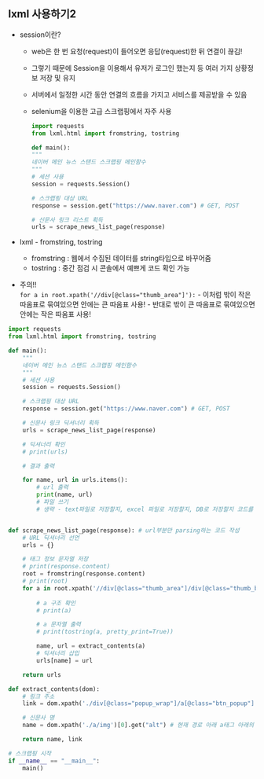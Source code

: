 ## lxml 사용하기2

- session이란?
    - web은 한 번 요청(request)이 들어오면 응답(request)한 뒤 연결이 끊김!
    - 그렇기 때문에 Session을 이용해서 유저가 로그인 했는지 등 여러 가지 상황정보 저장 및 유지
    - 서버에서 일정한 시간 동안 연결의 흐름을 가지고 서비스를 제공받을 수 있음
    - selenium을 이용한 고급 스크랩핑에서 자주 사용

        ```py
        import requests
        from lxml.html import fromstring, tostring

        def main():
        """
        네이버 메인 뉴스 스탠드 스크랩핑 메인함수
        """
        # 세션 사용
        session = requests.Session()

        # 스크랩핑 대상 URL 
        response = session.get("https://www.naver.com") # GET, POST

        # 신문사 링크 리스트 획득
        urls = scrape_news_list_page(response)
        ```

- lxml - fromstring, tostring
    - fromstring : 웹에서 수집된 데이터를 string타입으로 바꾸어줌
    - tostring : 중간 점검 시 콘솔에서 예쁘게 코드 확인 가능

- 주의!!  
    `for a in root.xpath('//div[@class="thumb_area"]'):`
        - 이처럼 밖이 작은 따옴표로 묶여있으면 안에는 큰 따옴표 사용!
        - 반대로 밖이 큰 따옴표로 묶여있으면 안에는 작은 따옴표 사용!

```py
import requests
from lxml.html import fromstring, tostring

def main():
    """
    네이버 메인 뉴스 스탠드 스크랩핑 메인함수
    """
    # 세션 사용
    session = requests.Session()

    # 스크랩핑 대상 URL 
    response = session.get("https://www.naver.com") # GET, POST

    # 신문사 링크 딕셔너리 획득
    urls = scrape_news_list_page(response)

    # 딕셔너리 확인
    # print(urls)

    # 결과 출력

    for name, url in urls.items():
        # url 출력
        print(name, url)
        # 파일 쓰기 
        # 생략 - text파일로 저장할지, excel 파일로 저장할지, DB로 저장할지 코드를 짜 넣음


def scrape_news_list_page(response): # url부분만 parsing하는 코드 작성
    # URL 딕셔너리 선언
    urls = {}

    # 태그 정보 문자열 저장
    # print(response.content)
    root = fromstring(response.content)
    # print(root)
    for a in root.xpath('//div[@class="thumb_area"]/div[@class="thumb_box _NM_NEWSSTAND_THUMB _NM_NEWSSTAND_THUMB_press_valid"]'): # 전체를 포함하는 상위 부모의 루트를 가져와야함!
        
        # a 구조 확인
        # print(a)

        # a 문자열 출력
        # print(tostring(a, pretty_print=True))

        name, url = extract_contents(a)
        # 딕셔너리 삽입
        urls[name] = url

    return urls

def extract_contents(dom):
    # 링크 주소
    link = dom.xpath('./div[@class="popup_wrap"]/a[@class="btn_popup"]')[0].get("href") # 현재 경로 아래 div태그 아래의 a태그 -> # 제거 해야함

    # 신문사 명
    name = dom.xpath('./a/img')[0].get("alt") # 현재 경로 아래 a태그 아래의 a태그

    return name, link

# 스크랩핑 시작
if __name__ == "__main__":
    main()
```